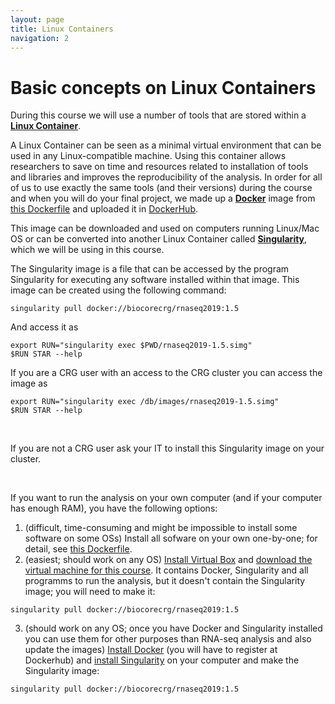 ```yaml
---
layout: page
title: Linux Containers
navigation: 2
---
```


# Basic concepts on Linux Containers
During this course we will use a number of tools that are stored within a [**Linux Container**](https://en.wikipedia.org/wiki/LXC). 

A Linux Container can be seen as a minimal virtual environment that can be used in any Linux-compatible machine. Using this container allows researchers to save on time and resources related to installation of tools and libraries and improves the reproducibility of the analysis. 
In order for all of us to use exactly the same tools (and their versions) during the course and when you will do your final project, we made up a [**Docker**](https://www.docker.com/) image from [this Dockerfile](https://github.com/biocorecrg/RNAseq_course_2019/blob/master/Dockerfile) and uploaded it in [DockerHub](https://cloud.docker.com/u/biocorecrg/repository/docker/biocorecrg/rnaseq2019). 

This image can be downloaded and used on computers running Linux/Mac OS or can be converted into another Linux Container called [**Singularity**](https://www.sylabs.io/docs/), which we will be using in this course. 

The Singularity image is a file that can be accessed by the program Singularity for executing any software installed within that image. This image can be created using the following command:

```{bash}
singularity pull docker://biocorecrg/rnaseq2019:1.5
```

And access it as

```{bash}
export RUN="singularity exec $PWD/rnaseq2019-1.5.simg"
$RUN STAR --help
```

If you are a CRG user with an access to the CRG cluster you can access the image as 

```{bash}
export RUN="singularity exec /db/images/rnaseq2019-1.5.simg"
$RUN STAR --help
```

<br/>

If you are not a CRG user ask your IT to install this Singularity image on your cluster.

<br/>

If you want to run the analysis on your own computer (and if your computer has enough RAM), you have the following options:
1. (difficult, time-consuming and might be impossible to install some software on some OSs) Install all sofware on your own one-by-one; for detail, see [this Dockerfile](https://github.com/biocorecrg/RNAseq_course_2019/blob/master/Dockerfile).
2. (easiest; should work on any OS) [Install Virtual Box](https://www.virtualbox.org/wiki/Downloads) and [download the virtual machine for this course](https://public-docs.crg.es/biocore/projects/training/vm/2019/). It contains Docker, Singularity and all programms to run the analysis, but it doesn't contain the Singularity image; you will need to make it:
```{bash}
singularity pull docker://biocorecrg/rnaseq2019:1.5
```

3. (should work on any OS; once you have Docker and Singularity installed you can use them for other purposes than RNA-seq analysis and also update the images) [Install Docker](https://docs.docker.com/v17.12/install/) (you will have to register at Dockerhub) and [install Singularity](https://www.sylabs.io/guides/3.0/user-guide/installation.html) on your computer and make the Singularity image: 
```{bash}
singularity pull docker://biocorecrg/rnaseq2019:1.5
```

<br/>

